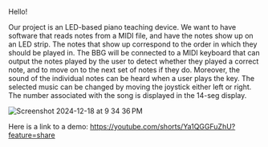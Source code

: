 Hello!

Our project is an LED-based piano teaching device. We want to have software that reads notes from a MIDI file, and have the notes show up on an LED strip. The notes that show up correspond to the order in which they should be played in. The BBG will be connected to a MIDI keyboard that can output the notes played by the user to detect whether they played a correct note, and to move on to the next set of notes if they do. Moreover, the sound of the individual notes can be heard when a user plays the key. The selected music can be changed by moving the joystick either left or right. The number associated with the song is displayed in the 14-seg display. 

![Screenshot 2024-12-18 at 9 34 36 PM](https://github.com/user-attachments/assets/d4e47d15-656d-4eb5-94ee-70d6ee35e0d9)

Here is a link to a demo: 
https://youtube.com/shorts/Ya1QGGFuZhU?feature=share
